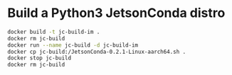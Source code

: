 # Build a Python3 JetsonConda distro

```bash
docker build -t jc-build-im .
docker rm jc-build
docker run --name jc-build -d jc-build-im
docker cp jc-build:/JetsonConda-0.2.1-Linux-aarch64.sh .
docker stop jc-build
docker rm jc-build
```

